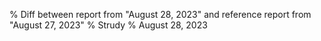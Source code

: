 % Diff between report from "August 28, 2023" and reference report from "August 27, 2023"
% Strudy
% August 28, 2023


